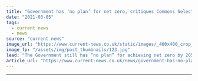```yaml
---
title: "Government has ‘no plan’ for net zero, critiques Commons Select Committee"
date: "2021-03-05"
tags: 
  - current news
  - news
source: "current news"
image_url: "https://www.current-news.co.uk/static/images/_400x400_crop_center-center/Emissions-pxhere-NC.jpg"
image_fp: "/assets/img/post_thumbnails/123.jpg"
lead: "​The Government still has “no plan” for achieving net zero by 2050, the Public Accounts Committee has said in a new report."
article_url: "https://www.current-news.co.uk/news/government-has-no-plan-for-net-zero-critiques-commons-select-committee?utm_source=rss-feeds&utm_medium=rss&utm_campaign=rss"
---
```


---
